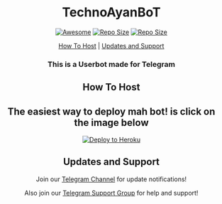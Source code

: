 <h1 align="center">TechnoAyanBoT</h1>
<p align="center"><a href="https://cdn.jsdelivr.net/gh/sindresorhus/awesome@d7305f38d29fed78fa85652e3a63e154dd8e8829/media/badge.svg?label=Repo%20size&style=flat-square"> <img src="https://cdn.jsdelivr.net/gh/sindresorhus/awesome@d7305f38d29fed78fa85652e3a63e154dd8e8829/media/badge.svg?label=Repo%20size&style=flat-square" alt="Awesome" /></a> <a align="center"><a href="https://api.codacy.com/project/badge/Grade/441b48966e9f4b58a643d7c4cee8ba66?label=Repo%20size&style=flat-square"> <img src="https://api.codacy.com/project/badge/Grade/441b48966e9f4b58a643d7c4cee8ba66?label=Repo%20size&style=flat-square" alt="Repo Size" /></a> <a align="center"><a href="https://img.shields.io/github/repo-size/TechnoAyanOfficial/TechnoAyanBOT.svg?label=Repo%20size&style=flat-square"> <img src="https://img.shields.io/github/repo-size/TechnoAyanOfficial/TechnoAyanBOT.svg?label=Repo%20size&style=flat-square" alt="Repo Size" /></a></p> </p><p align="center"><a href="#how-to-host">How To Host</a> | <a href="#updates-and-support">Updates and Support</a> </p>
<h3 align="center">This is a Userbot made for Telegram</h3>
<h2 align="center">How To Host</h2>
<h2 align="center">The easiest way to deploy mah bot! is click on the image below</h2>
<p align="center"><a href="https://heroku.com/deploy"> <img src="https://telegra.ph/file/1e19c6dcfe6040231d306.png" alt="Deploy to Heroku" /></a></p>
<h2 align="center">Updates and Support</h2>
<p align="center">Join our <a href="https://t.me/TechnoAyanBot">Telegram Channel</a> for update notifications!</p>
<p align="center">Also join our <a href="https://t.me/TechnoAyanYT">Telegram Support Group</a> for help and support!</p>



